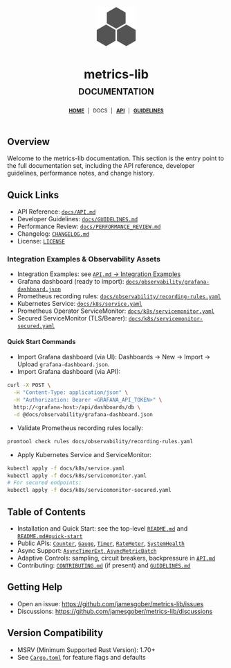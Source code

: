 <div align="center">
    <img width="90px" height="auto" src="https://raw.githubusercontent.com/jamesgober/jamesgober/main/media/icons/hexagon-3.svg" alt="Triple Hexagon">
    <br>
    <h1>
        <strong>metrics-lib</strong>
        <sup>
            <br>
            <sub>DOCUMENTATION</sub>
            <br>
        </sup>
    </h1>
</div>
<div align="center">
    <sup>
        <a href="../README.md" title="Project Home"><b>HOME</b></a>
        <span>&nbsp;│&nbsp;</span>
        <span>DOCS</span>
        <span>&nbsp;│&nbsp;</span>
        <a href="./API.md" title="API Reference"><b>API</b></a>
        <span>&nbsp;│&nbsp;</span>
        <a href="./GUIDELINES.md" title="Developer Guidelines"><b>GUIDELINES</b></a>
    </sup>
</div>
<br>

## Overview

Welcome to the metrics-lib documentation. This section is the entry point to the full documentation set, including the API reference, developer guidelines, performance notes, and change history.

## Quick Links

- API Reference: [`docs/API.md`](./API.md)
- Developer Guidelines: [`docs/GUIDELINES.md`](./GUIDELINES.md)
- Performance Review: [`docs/PERFORMANCE_REVIEW.md`](./PERFORMANCE_REVIEW.md)
- Changelog: [`CHANGELOG.md`](../CHANGELOG.md)
- License: [`LICENSE`](../LICENSE)

### Integration Examples & Observability Assets
- Integration Examples: see [`API.md` → Integration Examples](./API.md#integration-examples)
- Grafana dashboard (ready to import): [`docs/observability/grafana-dashboard.json`](./observability/grafana-dashboard.json)
- Prometheus recording rules: [`docs/observability/recording-rules.yaml`](./observability/recording-rules.yaml)
- Kubernetes Service: [`docs/k8s/service.yaml`](./k8s/service.yaml)
- Prometheus Operator ServiceMonitor: [`docs/k8s/servicemonitor.yaml`](./k8s/servicemonitor.yaml)
- Secured ServiceMonitor (TLS/Bearer): [`docs/k8s/servicemonitor-secured.yaml`](./k8s/servicemonitor-secured.yaml)

#### Quick Start Commands
- Import Grafana dashboard (via UI): Dashboards → New → Import → Upload `grafana-dashboard.json`.
- Import Grafana dashboard (via API):
```bash
curl -X POST \
  -H "Content-Type: application/json" \
  -H "Authorization: Bearer <GRAFANA_API_TOKEN>" \
  http://<grafana-host>/api/dashboards/db \
  -d @docs/observability/grafana-dashboard.json
```

- Validate Prometheus recording rules locally:
```bash
promtool check rules docs/observability/recording-rules.yaml
```

- Apply Kubernetes Service and ServiceMonitor:
```bash
kubectl apply -f docs/k8s/service.yaml
kubectl apply -f docs/k8s/servicemonitor.yaml
# For secured endpoints:
kubectl apply -f docs/k8s/servicemonitor-secured.yaml
```

## Table of Contents

- Installation and Quick Start: see the top-level [`README.md`](../README.md#installation) and [`README.md#quick-start`](../README.md#quick-start)
- Public APIs: [`Counter`](./API.md#counter), [`Gauge`](./API.md#gauge), [`Timer`](./API.md#timer), [`RateMeter`](./API.md#ratemeter), [`SystemHealth`](./API.md#systemhealth)
- Async Support: [`AsyncTimerExt`, `AsyncMetricBatch`](./API.md#async-support)
- Adaptive Controls: sampling, circuit breakers, backpressure in [`API.md`](./API.md#adaptive-controls)
- Contributing: [`CONTRIBUTING.md`](../CONTRIBUTING.md) (if present) and [`GUIDELINES.md`](./GUIDELINES.md)

## Getting Help

- Open an issue: https://github.com/jamesgober/metrics-lib/issues
- Discussions: https://github.com/jamesgober/metrics-lib/discussions

## Version Compatibility

- MSRV (Minimum Supported Rust Version): 1.70+
- See [`Cargo.toml`](../Cargo.toml) for feature flags and defaults
